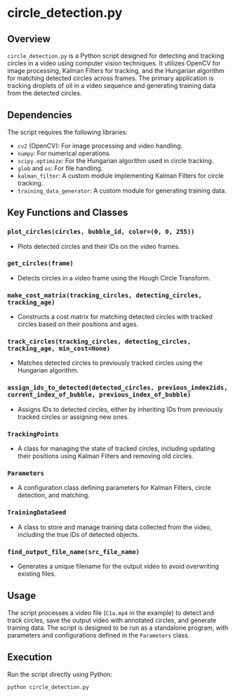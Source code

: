 # circle_detection.py

## Overview
`circle_detection.py` is a Python script designed for detecting and tracking circles in a video using computer vision techniques. It utilizes OpenCV for image processing, Kalman Filters for tracking, and the Hungarian algorithm for matching detected circles across frames. The primary application is tracking droplets of oil in a video sequence and generating training data from the detected circles.

## Dependencies
The script requires the following libraries:
- `cv2` (OpenCV): For image processing and video handling.
- `numpy`: For numerical operations.
- `scipy.optimize`: For the Hungarian algorithm used in circle tracking.
- `glob` and `os`: For file handling.
- `kalman_filter`: A custom module implementing Kalman Filters for circle tracking.
- `training_data_generator`: A custom module for generating training data.

## Key Functions and Classes

### `plot_circles(circles, bubble_id, color=(0, 0, 255))`
- Plots detected circles and their IDs on the video frames.

### `get_circles(frame)`
- Detects circles in a video frame using the Hough Circle Transform.

### `make_cost_matrix(tracking_circles, detecting_circles, tracking_age)`
- Constructs a cost matrix for matching detected circles with tracked circles based on their positions and ages.

### `track_circles(tracking_circles, detecting_circles, tracking_age, min_cost=None)`
- Matches detected circles to previously tracked circles using the Hungarian algorithm.

### `assign_ids_to_detected(detected_circles, previous_index2ids, current_index_of_bubble, previous_index_of_bubble)`
- Assigns IDs to detected circles, either by inheriting IDs from previously tracked circles or assigning new ones.

### `TrackingPoints`
- A class for managing the state of tracked circles, including updating their positions using Kalman Filters and removing old circles.

### `Parameters`
- A configuration class defining parameters for Kalman Filters, circle detection, and matching.

### `TrainingDataSeed`
- A class to store and manage training data collected from the video, including the true IDs of detected objects.

### `find_output_file_name(src_file_name)`
- Generates a unique filename for the output video to avoid overwriting existing files.

## Usage
The script processes a video file (`C1a.mp4` in the example) to detect and track circles, save the output video with annotated circles, and generate training data. The script is designed to be run as a standalone program, with parameters and configurations defined in the `Parameters` class.

## Execution
Run the script directly using Python:
```bash
python circle_detection.py
